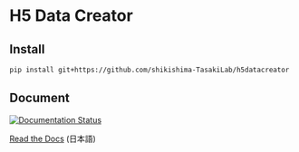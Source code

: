 # H5 Data Creator

## Install

```bash
pip install git+https://github.com/shikishima-TasakiLab/h5datacreator
```

## Document

[![Documentation Status](https://readthedocs.org/projects/h5datacreator/badge/?version=latest)](https://h5datacreator.readthedocs.io/en/latest/?badge=latest)

[Read the Docs](https://h5datacreator.readthedocs.io/ja/latest/) (日本語)

